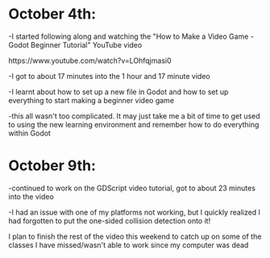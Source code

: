 <h1>October 4th:</h1>
<p>-I started following along and watching the "How to Make a Video Game - Godot Beginner Tutorial" YouTube video</p>
<p>https://www.youtube.com/watch?v=LOhfqjmasi0</p>
<p>-I got to about 17 minutes into the 1 hour and 17 minute video</p>
<p>-I learnt about how to set up a new file in Godot and how to set up everything to start making a beginner video game</p>
<p>-this all wasn't too complicated. It may just take me a bit of time to get used to using the new learning environment and remember how to do everything within Godot</p>

<h1>October 9th:</h1>
<p>-continued to work on the GDScript video tutorial, got to about 23 minutes into the video</p>
<p>-I had an issue with one of my platforms not working, but I quickly realized I had forgotten to put the one-sided collision detection onto it!</p>
<p>I plan to finish the rest of the video this weekend to catch up on some of the classes I have missed/wasn't able to work since my computer was dead</p>
